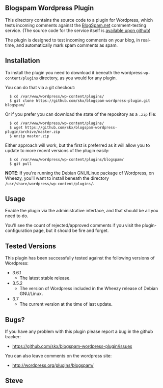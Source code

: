Blogspam Wordpress Plugin
-------------------------

This directory contains the source code to a plugin for Wordpress, which tests incoming comments against the [BlogSpam.net](http://blogspam.net/) comment-testing service.  (The source code for the service itself is [available upon github](https://github.com/skx/blogspam.js/))

The plugin is designed to test incoming comments on your blog, in real-time, and automatically mark spam comments as spam.


Installation
------------

To install the plugin you need to download it beneath the wordpress `wp-content/plugins` directory,
as you would for any plugin.

You can do that via a git checkout:

      $ cd /var/www/wordpress/wp-content/plugins/
      $ git clone https://github.com/skx/blogspam-wordpress-plugin.git blogspam/

Or if you prefer you can download the state of the repository as a `.zip` file:

      $ cd /var/www/wordpress/wp-content/plugins/
      $ wget https://github.com/skx/blogspam-wordpress-plugin/archive/master.zip
      $ unzip master.zip


Either approach will work, but the first is preferred as it will allow you to update to more recent versions of the plugin easily:

      $ cd /var/www/wordpress/wp-content/plugins/blogspam/
      $ git pull


**NOTE**: If you're running the Debian GNU/Linux package of Wordpress, on Wheezy, you'll want to install beneath the directory `/usr/share/wordpress/wp-content/plugins/`.


Usage
-----

Enable the plugin via the administrative interface, and that should be all you
need to do.

You'll see the count of rejected/approved comments if you visit the
plugin-configuration page, but it should be fire and forget.


Tested Versions
---------------

This plugin has been successfully tested against the following versions
of Wordpress:

* 3.6.1
   * The latest stable release.
* 3.5.2
   * The version of Wordpress included in the Wheezy release of Debian GNU/Linux.
* 3.7
   * The current version at the time of last update.

Bugs?
-----

If you have any problem with this plugin please report a bug in the github
tracker:

 * https://github.com/skx/blogspam-wordpress-plugin/issues

You can also leave comments on the wordpress site:

   * http://wordpress.org/plugins/blogspam/

Steve
---
